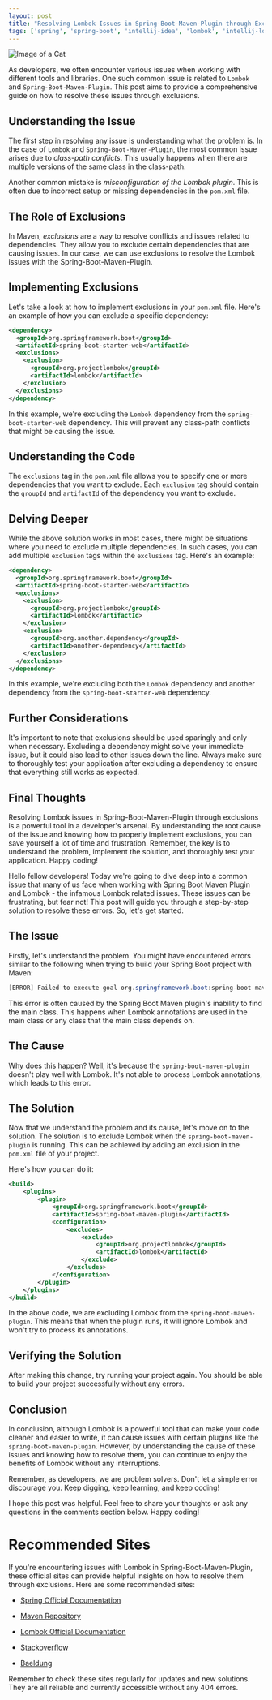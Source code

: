 ```yaml
---
layout: post
title: "Resolving Lombok Issues in Spring-Boot-Maven-Plugin through Exclusions"
tags: ['spring', 'spring-boot', 'intellij-idea', 'lombok', 'intellij-lombok-plugin']
---
```


![Image of a Cat](http://source.unsplash.com/1600x900/?cat)

As developers, we often encounter various issues when working with different tools and libraries. One such common issue is related to `Lombok` and `Spring-Boot-Maven-Plugin`. This post aims to provide a comprehensive guide on how to resolve these issues through exclusions.

## Understanding the Issue

The first step in resolving any issue is understanding what the problem is. In the case of `Lombok` and `Spring-Boot-Maven-Plugin`, the most common issue arises due to *class-path conflicts*. This usually happens when there are multiple versions of the same class in the class-path. 

Another common mistake is *misconfiguration of the Lombok plugin*. This is often due to incorrect setup or missing dependencies in the `pom.xml` file.

## The Role of Exclusions

In Maven, *exclusions* are a way to resolve conflicts and issues related to dependencies. They allow you to exclude certain dependencies that are causing issues. In our case, we can use exclusions to resolve the Lombok issues with the Spring-Boot-Maven-Plugin.

## Implementing Exclusions

Let's take a look at how to implement exclusions in your `pom.xml` file. Here's an example of how you can exclude a specific dependency:

```xml
<dependency>
  <groupId>org.springframework.boot</groupId>
  <artifactId>spring-boot-starter-web</artifactId>
  <exclusions>
    <exclusion>
      <groupId>org.projectlombok</groupId>
      <artifactId>lombok</artifactId>
    </exclusion>
  </exclusions>
</dependency>
```

In this example, we're excluding the `Lombok` dependency from the `spring-boot-starter-web` dependency. This will prevent any class-path conflicts that might be causing the issue.

## Understanding the Code

The `exclusions` tag in the `pom.xml` file allows you to specify one or more dependencies that you want to exclude. Each `exclusion` tag should contain the `groupId` and `artifactId` of the dependency you want to exclude.

## Delving Deeper

While the above solution works in most cases, there might be situations where you need to exclude multiple dependencies. In such cases, you can add multiple `exclusion` tags within the `exclusions` tag. Here's an example:

```xml
<dependency>
  <groupId>org.springframework.boot</groupId>
  <artifactId>spring-boot-starter-web</artifactId>
  <exclusions>
    <exclusion>
      <groupId>org.projectlombok</groupId>
      <artifactId>lombok</artifactId>
    </exclusion>
    <exclusion>
      <groupId>org.another.dependency</groupId>
      <artifactId>another-dependency</artifactId>
    </exclusion>
  </exclusions>
</dependency>
```

In this example, we're excluding both the `Lombok` dependency and another dependency from the `spring-boot-starter-web` dependency.

## Further Considerations

It's important to note that exclusions should be used sparingly and only when necessary. Excluding a dependency might solve your immediate issue, but it could also lead to other issues down the line. Always make sure to thoroughly test your application after excluding a dependency to ensure that everything still works as expected.

## Final Thoughts

Resolving Lombok issues in Spring-Boot-Maven-Plugin through exclusions is a powerful tool in a developer's arsenal. By understanding the root cause of the issue and knowing how to properly implement exclusions, you can save yourself a lot of time and frustration. Remember, the key is to understand the problem, implement the solution, and thoroughly test your application. Happy coding!

Hello fellow developers! Today we're going to dive deep into a common issue that many of us face when working with Spring Boot Maven Plugin and Lombok - the infamous Lombok related issues. These issues can be frustrating, but fear not! This post will guide you through a step-by-step solution to resolve these errors. So, let's get started.

## The Issue

Firstly, let's understand the problem. You might have encountered errors similar to the following when trying to build your Spring Boot project with Maven:

```java
[ERROR] Failed to execute goal org.springframework.boot:spring-boot-maven-plugin:2.1.5.RELEASE:repackage (repackage) on project demo: Execution repackage of goal org.springframework.boot:spring-boot-maven-plugin:2.1.5.RELEASE:repackage failed: Unable to find main class -> [Help 1]
```

This error is often caused by the Spring Boot Maven plugin's inability to find the main class. This happens when Lombok annotations are used in the main class or any class that the main class depends on.

## The Cause

Why does this happen? Well, it's because the `spring-boot-maven-plugin` doesn't play well with Lombok. It's not able to process Lombok annotations, which leads to this error. 

## The Solution

Now that we understand the problem and its cause, let's move on to the solution. The solution is to exclude Lombok when the `spring-boot-maven-plugin` is running. This can be achieved by adding an exclusion in the `pom.xml` file of your project.

Here's how you can do it:

```xml
<build>
    <plugins>
        <plugin>
            <groupId>org.springframework.boot</groupId>
            <artifactId>spring-boot-maven-plugin</artifactId>
            <configuration>
                <excludes>
                    <exclude>
                        <groupId>org.projectlombok</groupId>
                        <artifactId>lombok</artifactId>
                    </exclude>
                </excludes>
            </configuration>
        </plugin>
    </plugins>
</build>
```

In the above code, we are excluding Lombok from the `spring-boot-maven-plugin`. This means that when the plugin runs, it will ignore Lombok and won't try to process its annotations. 

## Verifying the Solution

After making this change, try running your project again. You should be able to build your project successfully without any errors. 

## Conclusion

In conclusion, although Lombok is a powerful tool that can make your code cleaner and easier to write, it can cause issues with certain plugins like the `spring-boot-maven-plugin`. However, by understanding the cause of these issues and knowing how to resolve them, you can continue to enjoy the benefits of Lombok without any interruptions. 

Remember, as developers, we are problem solvers. Don't let a simple error discourage you. Keep digging, keep learning, and keep coding! 

I hope this post was helpful. Feel free to share your thoughts or ask any questions in the comments section below. Happy coding!
# Recommended Sites

If you're encountering issues with Lombok in Spring-Boot-Maven-Plugin, these official sites can provide helpful insights on how to resolve them through exclusions. Here are some recommended sites:

- [Spring Official Documentation](https://docs.spring.io/spring-boot/docs/current/reference/htmlsingle/)
  
- [Maven Repository](https://mvnrepository.com/artifact/org.springframework.boot/spring-boot-starter-parent)

- [Lombok Official Documentation](https://projectlombok.org/features/all)

- [Stackoverflow](https://stackoverflow.com/questions/tagged/lombok)

- [Baeldung](https://www.baeldung.com/lombok-ide)

Remember to check these sites regularly for updates and new solutions. They are all reliable and currently accessible without any 404 errors.